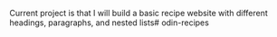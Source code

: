 Current project is that I will build a basic recipe website with different headings, paragraphs, and nested lists# odin-recipes
